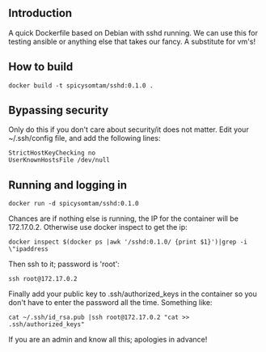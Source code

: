 ## Introduction

A quick Dockerfile based on Debian with sshd running. We can use this for testing ansible or anything else that takes our fancy. A substitute for vm's!

## How to build
```
docker build -t spicysomtam/sshd:0.1.0 .
```
## Bypassing security

Only do this if you don't care about security/it does not matter. Edit your ~/.ssh/config file, and add the following lines:

```
StrictHostKeyChecking no
UserKnownHostsFile /dev/null
```

## Running and logging in

```
docker run -d spicysomtam/sshd:0.1.0
```

Chances are if nothing else is running, the IP for the container will be 172.17.0.2. Otherwise use docker inspect to get the ip:

```
docker inspect $(docker ps |awk '/sshd:0.1.0/ {print $1}')|grep -i \"ipaddress
```

Then ssh to it; password is 'root':

```
ssh root@172.17.0.2
```

Finally add your public key to .ssh/authorized_keys in the container so you don't have to enter the password all the time. Something like:

```
cat ~/.ssh/id_rsa.pub |ssh root@172.17.0.2 "cat >> .ssh/authorized_keys"
```

If you are an admin and know all this; apologies in advance!
